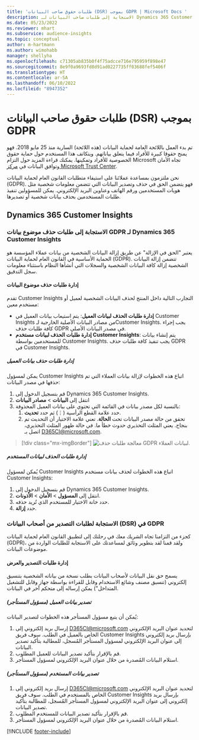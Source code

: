 ```yaml
---
title: 'طلبات حقوق صاحب البيانات (DSR) بموجب GDPR | Microsoft Docs '
description: الاستجابة إلى طلبات صاحب البيانات لـ Dynamics 365 Customer Insights.
ms.date: 05/23/2022
ms.reviewer: mhart
ms.subservice: audience-insights
ms.topic: conceptual
author: m-hartmann
ms.author: wimohabb
manager: shellyha
ms.openlocfilehash: c71305ab835b0f4f75adcce716e795959f898e47
ms.sourcegitcommit: 8e9f0a9693fd8d91ad0227735ff03688fef5406f
ms.translationtype: HT
ms.contentlocale: ar-SA
ms.lasthandoff: 06/10/2022
ms.locfileid: "8947352"
---
```

# <a name="data-subject-rights-dsr-requests-under-gdpr"></a>طلبات حقوق صاحب البيانات (DSR) بموجب GDPR

تم بدء العمل باللائحة العامة لحماية البيانات (هذه اللائحة) السارية منذ 25 مايو 2018. فهو يمنح حقوقا كبيرة للأفراد فيما يتعلق بياناتهم. ويتكاتف هذا المستخدم حول حماية حقوق الخصوصية للأفراد وتمكينها. يمكنك قراءة المزيد حول التزام Microsoft تجاه الأمان وتوافق البيانات في [مركز Microsoft Trust Center](https://www.microsoft.com/trust-center).

نحن ملتزمون بمساعدة عملائنا على استيفاء متطلبات القانون العام لحماية البيانات (GDPR). فهو يتضمن الحق في حذف وتصدير البيانات التي تتضمن معلومات شخصية مثل هويات المستخدمين ورقم الهاتف وعناوين البريد الإلكتروني. يمكن للمسؤولين تنفيذ طلبات المستخدمين بحذف بيانات شخصية أو تصديرها.

## <a name="dynamics-365-customer-insights"></a>Dynamics 365 Customer Insights

### <a name="responding-to-gdpr-data-subject-delete-requests-for-dynamics-365-customer-insights"></a>الاستجابة إلى طلبات حذف موضوع بيانات GDPR لـ Dynamics 365 Customer Insights

يعتبر "الحق في الإزالة" عن طريق إزالة البيانات الشخصية من بيانات عملاء المؤسسة هو الحماية الأساسية في القانون العام لحماية البيانات (GDPR). تتضمن إزالة البيانات الشخصية إزالة كافة البيانات الشخصية والسجلات التي أنشأها النظام باستثناء معلومات سجل التدقيق.

#### <a name="manage-data-subject-delete-requests"></a>إدارة طلبات حذف موضوع البيانات

تقدم Customer Insights التجارب التالية داخل المنتج لحذف البيانات الشخصية لعميل أو مستخدم معين:

- **إدارة طلبات الحذف لبيانات العميل**: يتم استيعاب بيانات العميل في Customer Insights من مصادر البيانات الأصلية الخارجية لـCustomer Insights. يجب إجراء كافة طلبات حذف GDPR في مصدر البيانات الأصلي.
- **إدارة طلبات الحذف لبيانات مستخدم Customer Insights**: يتم إنشاء بيانات للمستخدمين بواسطة Customer Insights. يجب تنفيذ كافة طلبات حذف GDPR في Customer Insights.

##### <a name="manage-requests-to-delete-customer-data"></a>إدارة طلبات حذف بيانات العميل

يمكن لمسؤول Customer Insights اتباع هذه الخطوات لإزالة بيانات العملاء التي تم حذفها في مصدر البيانات:

1. قم بتسجيل الدخول إلى Dynamics 365 Customer Insights.
2. انتقل إلى **البيانات** > **مصادر البيانات**
3. بالنسبة لكل مصدر بيانات في القائمة التي تحتوي على بيانات العميل المحذوفة:
   1. حدد علامة القطع الرأسية (&vellip;) ثم حدد **تحديث**.
   2. تحقق من حالة مصدر البيانات تحت **الحالة**. تعني علامة الاختيار أن التحديث تم بنجاح. يعني المثلث التحذيري حدوث خطأ ما. في حالة ظهور المثلث التحذيري، اتصل بـ D365CI@microsoft.com.

> [!div class="mx-imgBorder"]
> ![معالجة طلبات حذف GDPR لبيانات العملاء.](media/gdpr-data-sources.png "معالجة طلبات الحذف لبيانات العملاء")

##### <a name="manage-delete-requests-for-user-data"></a>إدارة طلبات الحذف لبيانات المستخدم

يُمكن لمسؤول Customer Insights اتباع هذه الخطوات لحذف بيانات مستخدم Customer Insights:

1. قم بتسجيل الدخول إلى Dynamics 365 Customer Insights.
2. انتقل إلى **المسؤول** > **الأمان** > **الأذونات**.
3. حدد خانة الاختيار للمستخدم الذي تُريد حذفه.
4. حدد **إزالة**.

### <a name="responding-to-gdpr-data-subject-export-requests"></a>الاستجابة لطلبات التصدير من أصحاب البيانات (DSR) في GDPR

كجزء من التزامنا تجاه الشريك معك في رحلتك إلى لتطبيق القانون العام لحماية البيانات (GDPR)، ولقد قمنا لقد بتطوير وثائق لمساعدتك على الاستجابة للطلبات الواردة من موضوعات البيانات.

#### <a name="manage-export-and-view-requests"></a>إدارة طلبات التصدير والعرض

يسمح حق نقل البيانات لأصحاب البيانات بطلب نسخة من بياناته الشخصية بتنسيق إلكتروني (تنسيق مصنف وشائع الاستخدام وقابل للقراءة بواسطة جهاز وقابل للتشغيل المتداخل") يمكن إرساله إلى متحكم آخر في البيانات.

##### <a name="export-customer-data-tenant-admin"></a>تصدير بيانات العميل (مسؤول المستأجر)

يُمكن أن يتبع مسؤول المستأجر هذه الخطوات لتصدير البيانات:

1. إرسال بريد إلكتروني إلى D365CI@microsoft.com لتحديد عنوان البريد الإلكتروني الخاص بالعميل في الطلب. سوف فريق Customer Insights بإرسال بريد إلكتروني إلى عنوان البريد الإلكتروني لمسؤول المستأجر المُسجل، للمطالبة بتأكيد تصدير البيانات.
2. قم بالإقرار بتأكيد تصدير البيانات للعميل المطلوب.
3. استلام البيانات المُصدرة من خلال عنوان البريد الإلكتروني لمسؤول المستأجر.

##### <a name="export-user-data-tenant-admin"></a>تصدير بيانات المستخدم (مسؤول المستأجر)

1. إرسال بريد إلكتروني إلى D365CI@microsoft.com لتحديد عنوان البريد الإلكتروني الخاص بالمستخدم في الطلب. سوف فريق Customer Insights بإرسال بريد إلكتروني إلى عنوان البريد الإلكتروني لمسؤول المستأجر المُسجل، للمطالبة بتأكيد تصدير البيانات.
2. قم بالإقرار بتأكيد تصدير البيانات للمستخدم المطلوب.
3. استلام البيانات المُصدرة من خلال عنوان البريد الإلكتروني لمسؤول المستأجر.

[!INCLUDE [footer-include](includes/footer-banner.md)]